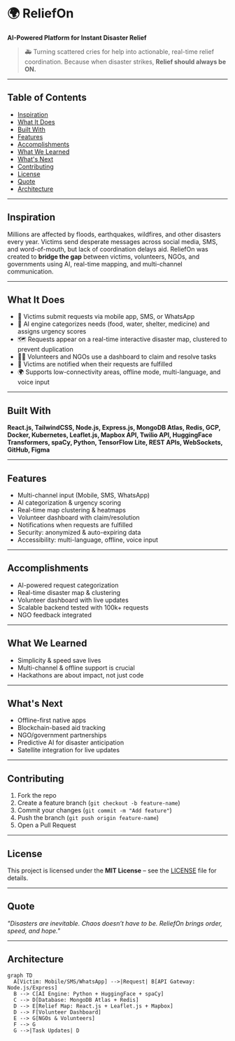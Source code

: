 # 🌍 ReliefOn
**AI-Powered Platform for Instant Disaster Relief**


> 🚑 Turning scattered cries for help into actionable, real-time relief coordination.
> Because when disaster strikes, **Relief should always be ON.**

---

## Table of Contents
- [Inspiration](#inspiration)
- [What It Does](#what-it-does)
- [Built With](#built-with)
- [Features](#features)
- [Accomplishments](#accomplishments)
- [What We Learned](#what-we-learned)
- [What's Next](#whats-next)
- [Contributing](#contributing)
- [License](#license)
- [Quote](#quote)
- [Architecture](#architecture)


---

## Inspiration
Millions are affected by floods, earthquakes, wildfires, and other disasters every year. Victims send desperate messages across social media, SMS, and word-of-mouth, but lack of coordination delays aid. ReliefOn was created to **bridge the gap** between victims, volunteers, NGOs, and governments using AI, real-time mapping, and multi-channel communication.

---

## What It Does
- 📲 Victims submit requests via mobile app, SMS, or WhatsApp
- 🤖 AI engine categorizes needs (food, water, shelter, medicine) and assigns urgency scores
- 🗺️ Requests appear on a real-time interactive disaster map, clustered to prevent duplication
- 👩‍🚒 Volunteers and NGOs use a dashboard to claim and resolve tasks
- 🔔 Victims are notified when their requests are fulfilled
- 🌍 Supports low-connectivity areas, offline mode, multi-language, and voice input

---

## Built With
**React.js, TailwindCSS, Node.js, Express.js, MongoDB Atlas, Redis, GCP, Docker, Kubernetes, Leaflet.js, Mapbox API, Twilio API, HuggingFace Transformers, spaCy, Python, TensorFlow Lite, REST APIs, WebSockets, GitHub, Figma**

---

## Features
- Multi-channel input (Mobile, SMS, WhatsApp)
- AI categorization & urgency scoring
- Real-time map clustering & heatmaps
- Volunteer dashboard with claim/resolution
- Notifications when requests are fulfilled
- Security: anonymized & auto-expiring data
- Accessibility: multi-language, offline, voice input

---

## Accomplishments
- AI-powered request categorization
- Real-time disaster map & clustering
- Volunteer dashboard with live updates
- Scalable backend tested with 100k+ requests
- NGO feedback integrated

---

## What We Learned
- Simplicity & speed save lives
- Multi-channel & offline support is crucial
- Hackathons are about impact, not just code

---

## What's Next
- Offline-first native apps
- Blockchain-based aid tracking
- NGO/government partnerships
- Predictive AI for disaster anticipation
- Satellite integration for live updates

---

## Contributing
1. Fork the repo
2. Create a feature branch (`git checkout -b feature-name`)
3. Commit your changes (`git commit -m "Add feature"`)
4. Push the branch (`git push origin feature-name`)
5. Open a Pull Request

---

## License
This project is licensed under the **MIT License** – see the [LICENSE](./LICENSE) file for details.

---

## Quote
*"Disasters are inevitable. Chaos doesn’t have to be. ReliefOn brings order, speed, and hope."*

---

## Architecture

```mermaid
graph TD
  A[Victim: Mobile/SMS/WhatsApp] -->|Request| B[API Gateway: Node.js/Express]
  B --> C[AI Engine: Python + HuggingFace + spaCy]
  C --> D[Database: MongoDB Atlas + Redis]
  D --> E[Relief Map: React.js + Leaflet.js + Mapbox]
  D --> F[Volunteer Dashboard]
  E --> G[NGOs & Volunteers]
  F --> G
  G -->|Task Updates| D



